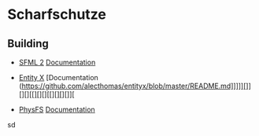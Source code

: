# Scharfschutze

## Building
* [SFML 2](https://github.com/SFML/SFML) [Documentation](https://www.sfml-dev.org/documentation/2.4.2/)

* [Entity X](https://github.com/alecthomas/entityx) [Documentation (https://github.com/alecthomas/entityx/blob/master/README.md]]]]][]][][][[][][][[][][][]][
* [PhysFS](https://icculus.org/physfs/) [Documentation](https://icculus.org/physfs/docs/html/)

sd

